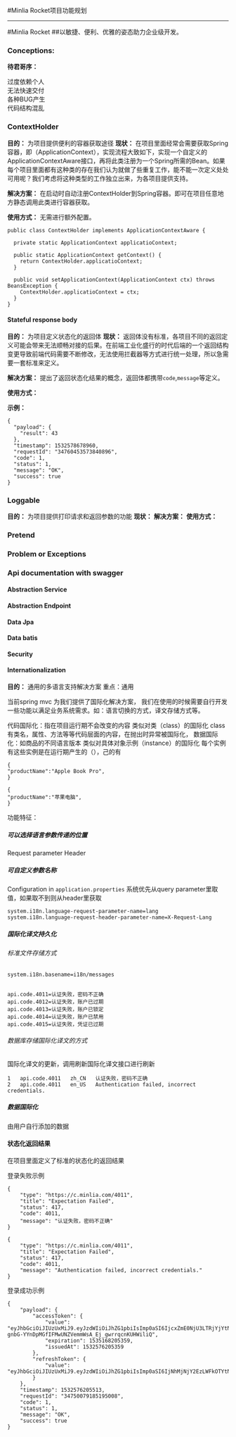 #Minlia Rocket项目功能规划  

----

#Minlia Rocket
##以敏捷、便利、优雅的姿态助力企业级开发。


### Conceptions:  
 __待君哥序：__ 

过度依赖个人  
无法快速交付  
各种BUG产生  
代码结构混乱  


### ContextHolder
 __目的：__ 
为项目提供便利的容器获取途径
 __现状：__ 
在项目里面经常会需要获取Spring容器，即（ApplicationContext），实现流程大致如下，实现一个自定义的ApplicationContextAware接口，再将此类注册为一个Spring所需的Bean。如果每个项目里面都有这种类的存在我们认为就做了些重复工作，能不能一次定义处处可用呢？我们考虑将这种类型的工作独立出来，为各项目提供支持。

 __解决方案：__ 
在启动时自动注册ContextHolder到Spring容器。即可在项目任意地方静态调用此类进行容器获取。

 __使用方式：__ 
无需进行额外配置。

```
public class ContextHolder implements ApplicationContextAware {

  private static ApplicationContext applicatioContext;

  public static ApplicationContext getContext() {
    return ContextHolder.applicatioContext;
  }

  public void setApplicationContext(ApplicationContext ctx) throws BeansException {
    ContextHolder.applicatioContext = ctx;
  }
}
```


#### Stateful response body  
 __目的：__ 
为项目定义状态化的返回体
 __现状：__ 
返回体没有标准，各项目不同的返回定义可能会带来无法顺畅对接的后果。在前端工业化盛行的时代后端的一个返回结构变更导致前端代码需要不断修改，无法使用拦截器等方式进行统一处理，所以急需要一套标准来定义。

__解决方案：__ 
提出了返回状态化结果的概念，返回体都携带`code`,`message`等定义。

 __使用方式：__ 

 __示例：__ 
```
{
  "payload": {
    "result": 43
  },
  "timestamp": 1532578678960,
  "requestId": "34760453573840896",
  "code": 1,
  "status": 1,
  "message": "OK",
  "success": true
}
```


### Loggable
 __目的：__ 为项目提供打印请求和返回参数的功能
 __现状：__ 
__解决方案：__ 
 __使用方式：__ 


### Pretend

### Problem or Exceptions

### Api documentation with swagger

#### Abstraction Service

#### Abstraction Endpoint

#### Data Jpa

#### Data batis 

#### Security

#### Internationalization  

 __目的：__ 
通用的多语言支持解决方案
重点：通用

当前spring mvc 为我们提供了国际化解决方案， 我们在使用的时候需要自行开发一些功能以满足业务系统需求。如：语言切换的方式，译文存储方式等。

代码国际化：指在项目运行期不会改变的内容
类似对类（class）的国际化
class有类名，属性、方法等等代码层面的内容，在抛出时异常被国际化，
数据国际化：如商品的不同语言版本
类似对具体对象示例（instance）的国际化
每个实例有这些实例是在运行期产生的（），己的有

```
{
"productName":"Apple Book Pro",
}

{
"productName":"苹果电脑",
}

```


功能特征：

##### 可以选择语言参数传递的位置  
Request parameter 
Header

##### 可自定义参数名称

Configuration in `application.properties`
系统优先从query parameter里取值，如果取不到则从header里获取


```
system.i18n.language-request-parameter-name=lang
system.i18n.language-request-header-parameter-name=X-Request-Lang
```



##### 国际化译文持久化  

###### 标准文件存储方式

```
system.i18n.basename=i18n/messages


api.code.4011=认证失败，密码不正确
api.code.4012=认证失败，账户已过期
api.code.4013=认证失败，账户已锁定
api.code.4014=认证失败，账户已禁用
api.code.4015=认证失败，凭证已过期

```


###### 数据库存储国际化译文的方式  
国际化译文的更新，调用刷新国际化译文接口进行刷新

```
1	api.code.4011	zh_CN	认证失败，密码不正确					
2	api.code.4011	en_US	Authentication failed, incorrect credentials.	
```

##### 数据国际化
由用户自行添加的数据

#### 状态化返回结果  
在项目里面定义了标准的状态化的返回结果  

登录失败示例  

```
{
    "type": "https://c.minlia.com/4011",
    "title": "Expectation Failed",
    "status": 417,
    "code": 4011,
    "message": "认证失败，密码不正确"
} 

{
    "type": "https://c.minlia.com/4011",
    "title": "Expectation Failed",
    "status": 417,
    "code": 4011,
    "message": "Authentication failed, incorrect credentials."
}

```

登录成功示例  


```
{
    "payload": {
        "accessToken": {
            "value": "eyJhbGciOiJIUzUxMiJ9.eyJzdWIiOiJhZG1pbiIsImp0aSI6IjcxZmE0NjU3LTRjYjYtNGNiMC04MjZjLWFmZTFjZDM1NzdlMCIsInNjb3BlcyI6ImEsYixjIiwiaXNzIjoibWlubGlhLmNvbSIsImlhdCI6MTUzMjU3NjIwNSwiZXhwIjoxNTM1MTY4MjA1fQ.Uf42CuILKKc5tN_axk_XCuGWvx0r73sXKoGv9um-gnbG-YYnDpMGfIFMwUNZVemmWsA_Ej_gwrrqcnKUHWiliQ",
            "expiration": 1535168205359,
            "issuedAt": 1532576205359
        },
        "refreshToken": {
            "value": "eyJhbGciOiJIUzUxMiJ9.eyJzdWIiOiJhZG1pbiIsImp0aSI6IjNhMjNjY2EzLWFkOTYtNGEzNy04MTU2LTcyMzRmYTYxNDAyNCIsInNjb3BlcyI6WyJSRUZSRVNIX1RPS0VOIl0sImlzcyI6Im1pbmxpYS5jb20iLCJpYXQiOjE1MzI1NzYyMDUsImV4cCI6MTUzMjU3ODAwNX0.5JnQxaDqya1EUvASwZDGco_8UyX3hPrrFwU7x5yO0a4UXEFc9Nm8GuHIcXrhJ_FOI_NdW1Mllt3GddIqEUFbYA"
        }
    },
    "timestamp": 1532576205513,
    "requestId": "34750079185195008",
    "code": 1,
    "status": 1,
    "message": "OK",
    "success": true
}
```
